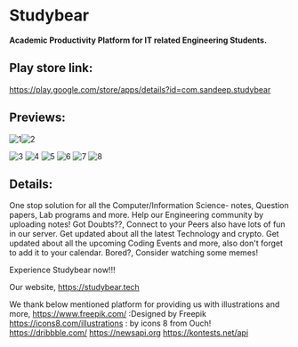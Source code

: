 # Studybear

**Academic Productivity Platform for IT related Engineering Students.**

## Play store link:

https://play.google.com/store/apps/details?id=com.sandeep.studybear

## Previews:
![1](https://user-images.githubusercontent.com/90695071/183243564-d4b32928-a8c4-462b-b37f-05cd7b3f7cf0.jpg)![2](https://user-images.githubusercontent.com/90695071/183243561-e7eebdf3-8ef1-4044-978b-4ce29d1109bf.jpg)

![3](https://user-images.githubusercontent.com/90695071/183243556-19e13207-dbe1-4e50-8f5b-2ed085fbb339.jpg)
![4](https://user-images.githubusercontent.com/90695071/183243577-6fd14e3e-7b4d-4586-bc7b-276bc13838e0.jpg)
![5](https://user-images.githubusercontent.com/90695071/183243580-a880cf1e-3243-4940-a2f8-ad2dd2b4332d.jpg)
![6](https://user-images.githubusercontent.com/90695071/183243585-9faa3cb3-e5e2-4d8f-9a75-8727b040417b.jpg)
![7](https://user-images.githubusercontent.com/90695071/183243592-056ac804-dbb0-4eca-90a2-4ad8a5b0f833.jpg)
![8](https://user-images.githubusercontent.com/90695071/183243595-44db0fe9-1ddc-4f96-bae4-9919e7c32b3f.jpg)

## Details:

One stop solution for all the Computer/Information Science- notes, Question papers, Lab programs and more. 
Help our Engineering community by uploading notes!
Got Doubts??, Connect to your Peers also have lots of fun in our server.
Get updated about all the latest Technology and crypto.
Get updated about all the upcoming Coding Events and more, also don't forget to add it to your calendar.
Bored?, Consider watching some memes!

Experience Studybear now!!!

Our website,
https://studybear.tech

We thank below mentioned platform for providing us with illustrations and more,
https://www.freepik.com/ :Designed by Freepik
https://icons8.com/illustrations : by icons 8 from Ouch!
https://dribbble.com/
https://newsapi.org
https://kontests.net/api


